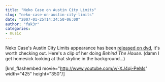 ```yaml
---
title: "Neko Case on Austin City Limits"
slug: "neko-case-on-austin-city-limits"
date: "2007-01-25T14:34:50-06:00"
author: "fak3r"
categories:
- music
---
```


Neko Case's Austin City Limits appearance has been [released on dvd](http://www.nekocase.com/news/2006/10/neko_dvd_coming_october_10th_2.html), it's worth checking out.  Here's a clip of her doing _Behind The House_. (damn I get homesick looking at that skyline in the background...)


[kml_flashembed movie="http://www.youtube.com/v/-XJ4qi-PeMs" width="425" height="350"/]
